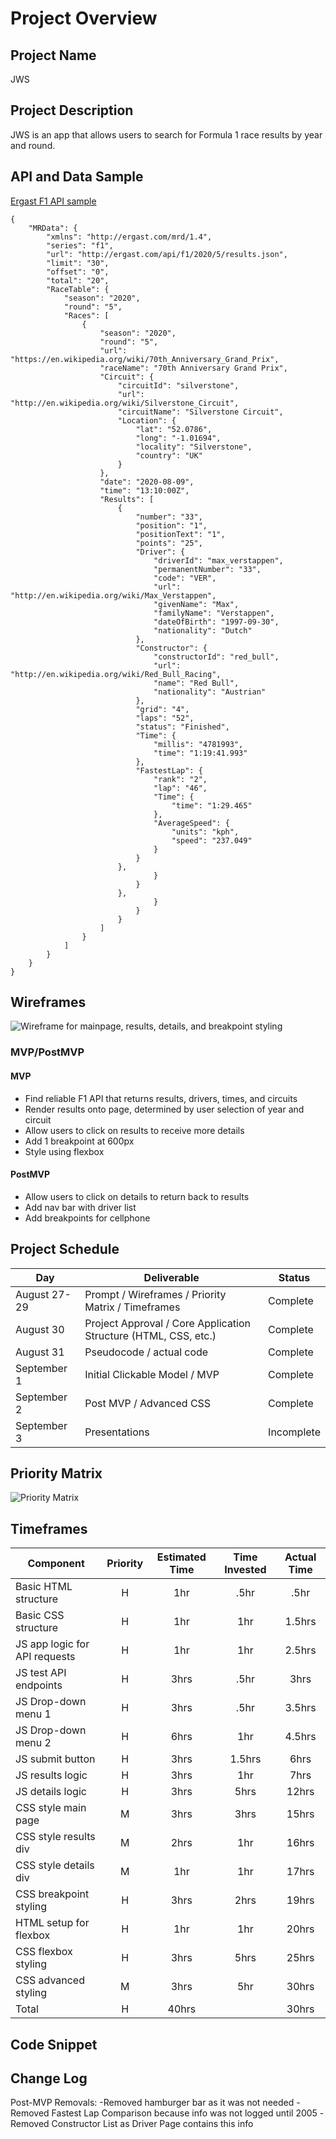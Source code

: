 # Project Overview

## Project Name

JWS

## Project Description

JWS is an app that allows users to search for Formula 1 race results by year and round.

## API and Data Sample

[Ergast F1 API sample](http://ergast.com/api/f1/2020/5/results "Ergast F1 API")

```
{
    "MRData": {
        "xmlns": "http://ergast.com/mrd/1.4",
        "series": "f1",
        "url": "http://ergast.com/api/f1/2020/5/results.json",
        "limit": "30",
        "offset": "0",
        "total": "20",
        "RaceTable": {
            "season": "2020",
            "round": "5",
            "Races": [
                {
                    "season": "2020",
                    "round": "5",
                    "url": "https://en.wikipedia.org/wiki/70th_Anniversary_Grand_Prix",
                    "raceName": "70th Anniversary Grand Prix",
                    "Circuit": {
                        "circuitId": "silverstone",
                        "url": "http://en.wikipedia.org/wiki/Silverstone_Circuit",
                        "circuitName": "Silverstone Circuit",
                        "Location": {
                            "lat": "52.0786",
                            "long": "-1.01694",
                            "locality": "Silverstone",
                            "country": "UK"
                        }
                    },
                    "date": "2020-08-09",
                    "time": "13:10:00Z",
                    "Results": [
                        {
                            "number": "33",
                            "position": "1",
                            "positionText": "1",
                            "points": "25",
                            "Driver": {
                                "driverId": "max_verstappen",
                                "permanentNumber": "33",
                                "code": "VER",
                                "url": "http://en.wikipedia.org/wiki/Max_Verstappen",
                                "givenName": "Max",
                                "familyName": "Verstappen",
                                "dateOfBirth": "1997-09-30",
                                "nationality": "Dutch"
                            },
                            "Constructor": {
                                "constructorId": "red_bull",
                                "url": "http://en.wikipedia.org/wiki/Red_Bull_Racing",
                                "name": "Red Bull",
                                "nationality": "Austrian"
                            },
                            "grid": "4",
                            "laps": "52",
                            "status": "Finished",
                            "Time": {
                                "millis": "4781993",
                                "time": "1:19:41.993"
                            },
                            "FastestLap": {
                                "rank": "2",
                                "lap": "46",
                                "Time": {
                                    "time": "1:29.465"
                                },
                                "AverageSpeed": {
                                    "units": "kph",
                                    "speed": "237.049"
                                }
                            }
                        },
                                }
                            }
                        },
                                }
                            }
                        }
                    ]
                }
            ]
        }
    }
}
```
## Wireframes

![Wireframe for mainpage, results, details, and breakpoint styling](https://i.imgur.com/znXqaWa.jpg "Wireframes for mainpage, results, and details, plus breakpoint styling.")

### MVP/PostMVP

#### MVP 

- Find reliable F1 API that returns results, drivers, times, and circuits
- Render results onto page, determined by user selection of year and circuit 
- Allow users to click on results to receive more details
- Add 1 breakpoint at 600px
- Style using flexbox

#### PostMVP  

- Allow users to click on details to return back to results
- Add nav bar with driver list
- Add breakpoints for cellphone

## Project Schedule

|  Day | Deliverable | Status
|---|---| ---|
|August 27-29| Prompt / Wireframes / Priority Matrix / Timeframes | Complete
|August 30| Project Approval / Core Application Structure (HTML, CSS, etc.) | Complete
|August 31| Pseudocode / actual code | Complete
|September 1| Initial Clickable Model / MVP  | Complete
|September 2| Post MVP / Advanced CSS | Complete
|September 3| Presentations | Incomplete

## Priority Matrix

![Priority Matrix](https://i.imgur.com/kQu5W4E.jpg "Priority Matrix")

## Timeframes

| Component | Priority | Estimated Time | Time Invested | Actual Time |
| --- | :---: |  :---: | :---: | :---: |
| Basic HTML structure | H | 1hr | .5hr | .5hr |
| Basic CSS structure | H | 1hr | 1hr | 1.5hrs |
| JS app logic for API requests | H | 1hr | 1hr | 2.5hrs |
| JS test API endpoints | H | 3hrs| .5hr | 3hrs |
| JS Drop-down menu 1  | H | 3hrs| .5hr | 3.5hrs |
| JS Drop-down menu 2 | H | 6hrs| 1hr | 4.5hrs |
| JS submit button | H | 3hrs | 1.5hrs | 6hrs |
| JS results logic | H | 3hrs | 1hr | 7hrs |
| JS details logic | H | 3hrs | 5hrs | 12hrs |
| CSS style main page  | M | 3hrs | 3hrs | 15hrs |
| CSS style results div | M | 2hrs | 1hr | 16hrs |
| CSS style details div | M | 1hr | 1hr | 17hrs |
| CSS breakpoint styling | H | 3hrs | 2hrs | 19hrs |
| HTML setup for flexbox | H | 1hr | 1hr | 20hrs |
| CSS flexbox styling | H | 3hrs | 5hrs | 25hrs |
| CSS advanced styling | M | 3hrs | 5hr | 30hrs |
| Total | H | 40hrs |  | 30hrs |


## Code Snippet

## Change Log

Post-MVP Removals:
-Removed hamburger bar as it was not needed
-Removed Fastest Lap Comparison because info was not logged until 2005
-Removed Constructor List as Driver Page contains this info